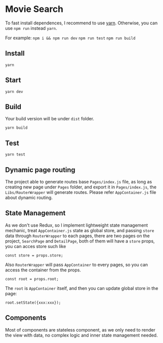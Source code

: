 # Movie Search

To fast install dependences, I recommend to use [yarn](https://yarnpkg.com/lang/en/). Otherwise, you can use `npm run` instead `yarn`.

For example:
    `npm i && npm run dev`
    `npm run test`
    `npm run build`

## Install 

`yarn` 

## Start

`yarn dev`

## Build
Your build version will be under `dist` folder.

`yarn build`

## Test

`yarn test`

## Dynamic page routing

The project able to generate routes base `Pages/index.js` file, as long as creating new page under `Pages` folder, and export it in `Pages/index.js`, the `Libs/RouterWrapper` will generate routes.
Please refer `AppContainer.js` file about dynamic routing.

## State Management

As we don't use Redux, so I implement lightweight state management mechanic, treat `AppContainer.js` state as global store, and passing `store` data through `RouterWrapper` to each pages, there are two pages on the project, `SearchPage` and `DetailPage`, both of them will have a `store` props, you can acces store such like 

`const store = props.store;`

Also `RouterWrapper` will pass `AppContainer` to every pages, so you can access the container from the props.

`const root = props.root;`

The `root` is `AppContainer` itself, and then you can update global store in the page:

`root.setState({xxx:xxx});`

## Components

Most of components are stateless component, as we only need to render the view with data, no complex logic and inner state management needed.

